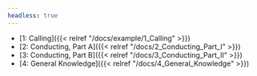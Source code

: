 ```yaml
---
headless: true
---
```


- [1: Calling]({{< relref "/docs/example/1_Calling" >}})
- [2: Conducting, Part A]({{< relref "/docs/2_Conducting_Part_I" >}})
- [3: Conducting, Part B]({{< relref "/docs/3_Conducting_Part_II" >}})
- [4: General Knowledge]({{< relref "/docs/4_General_Knowledge" >}})
<br />
